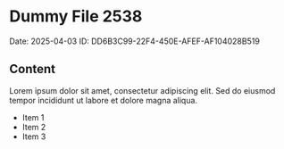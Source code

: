 # Dummy File 2538

Date: 2025-04-03
ID: DD6B3C99-22F4-450E-AFEF-AF104028B519

## Content

Lorem ipsum dolor sit amet, consectetur adipiscing elit.
Sed do eiusmod tempor incididunt ut labore et dolore magna aliqua.

* Item 1
* Item 2
* Item 3

